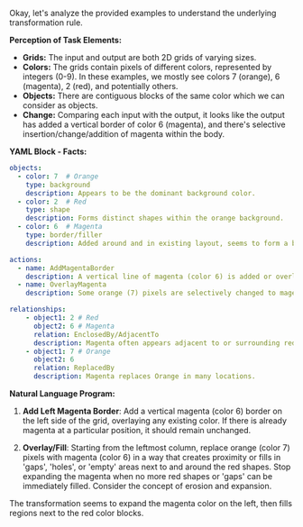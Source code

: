 Okay, let's analyze the provided examples to understand the underlying transformation rule.

**Perception of Task Elements:**

*   **Grids:** The input and output are both 2D grids of varying sizes.
*   **Colors:** The grids contain pixels of different colors, represented by integers (0-9). In these examples, we mostly see colors 7 (orange), 6 (magenta), 2 (red), and potentially others.
*   **Objects:** There are contiguous blocks of the same color which we can consider as objects.
* **Change:** Comparing each input with the output, it looks like the output has added a vertical border of color 6 (magenta), and there's selective insertion/change/addition of magenta within the body.

**YAML Block - Facts:**


```yaml
objects:
  - color: 7  # Orange
    type: background
    description: Appears to be the dominant background color.
  - color: 2  # Red
    type: shape
    description: Forms distinct shapes within the orange background.
  - color: 6  # Magenta
    type: border/filler
    description: Added around and in existing layout, seems to form a border and selectively replace or overlay existing elements.

actions:
  - name: AddMagentaBorder
    description: A vertical line of magenta (color 6) is added or overlayed to the left of the entire pattern.
  - name: OverlayMagenta
    description: Some orange (7) pixels are selectively changed to magenta (6), often surrounding, or filling in gaps around the red regions.

relationships:
    - object1: 2 # Red
      object2: 6 # Magenta
      relation: EnclosedBy/AdjacentTo
      description: Magenta often appears adjacent to or surrounding red shapes.
    - object1: 7 # Orange
      object2: 6
      relation: ReplacedBy
      description: Magenta replaces Orange in many locations.

```


**Natural Language Program:**

1.  **Add Left Magenta Border**: Add a vertical magenta (color 6) border on the left side of the grid, overlaying any existing color. If there is already magenta at a particular position, it should remain unchanged.

2.  **Overlay/Fill**: Starting from the leftmost column, replace orange (color 7) pixels with magenta (color 6) in a way that creates proximity or fills in 'gaps', 'holes', or 'empty' areas next to and around the red shapes. Stop expanding the magenta when no more red shapes or 'gaps' can be immediately filled. Consider the concept of erosion and expansion.

The transformation seems to expand the magenta color on the left, then fills regions next to the red color blocks.
